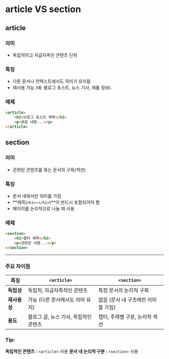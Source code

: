 article VS section
===

## article

### 의미
- 독립적이고 자급자족인 콘텐츠 단위

### 특징
- 다른 문서나 컨텍스트에서도 의미가 유지됨
- 재사용 가능 (예: 블로그 포스트, 뉴스 기사, 제품 정보).

### 예제
```html
<article>
    <h2>브로그 포스트 제목</h2>
    <p>본문 내용...</p>
</article>
```

## section

### 의미
- 관련된 콘텐츠를 묶는 문서의 구획(섹션)

### 특징
- 문서 내에서만 의미를 가짐
- **제목(`<h1>~</h1>`)**이 반드시 포함되어야 함
- 페이지를 논리적으로 나눌 때 사용

### 예제
```html
<section>
    <h2>챕터 제목</h2>
    <p>관련된 내용...</p>
</section>
```
---


### 주요 차이점
| **특징** | **`<article>`** | **`<section>`** |
| --- | --- | --- |
| **독립성** | 독립적, 자급자족적인 콘텐츠 | 특정 문서의 논리적 구획 |
| **재사용성** | 가능 (다른 문서에서도 의미 유지) | 없음 (문서 내 구조에만 의미를 가짐) |
| **용도** | 블로그 글, 뉴스 기사, 독립적인 콘텐츠 | 챕터, 주제별 구분, 논리적 섹션 |

### Tip:

**독립적인 콘텐츠 :** `<article>` 사용
**문서 내 논리적 구분 :** `<section>` 사용